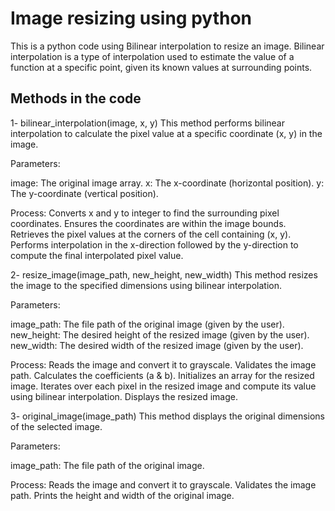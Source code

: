 # Image resizing using python 
This is a python code using Bilinear interpolation to resize an image. 
Bilinear interpolation is a type of interpolation used to estimate the value of a function at a specific point, given its known values at surrounding points.

## Methods in the code

1- bilinear_interpolation(image, x, y)
This method performs bilinear interpolation to calculate the pixel value at a specific coordinate (x, y) in the image.

Parameters:

image: The original image array.
x: The x-coordinate (horizontal position).
y: The y-coordinate (vertical position).

Process:
Converts x and y to integer to find the surrounding pixel coordinates.
Ensures the coordinates are within the image bounds.
Retrieves the pixel values at the corners of the cell containing (x, y).
Performs interpolation in the x-direction followed by the y-direction to compute the final interpolated pixel value.

2- resize_image(image_path, new_height, new_width)
This method resizes the image to the specified dimensions using bilinear interpolation.

Parameters:

image_path: The file path of the original image (given by the user).
new_height: The desired height of the resized image (given by the user).
new_width: The desired width of the resized image (given by the user).

Process:
Reads the image and convert it to grayscale.
Validates the image path.
Calculates the coefficients (a & b).
Initializes an array for the resized image.
Iterates over each pixel in the resized image and compute its value using bilinear interpolation.
Displays the resized image.

3- original_image(image_path)
This method displays the original dimensions of the selected image.

Parameters:

image_path: The file path of the original image.

Process:
Reads the image and convert it to grayscale.
Validates the image path.
Prints the height and width of the original image.


